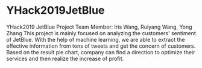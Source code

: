 # YHack2019JetBlue
YHack2019 JetBlue Project
Team Member: Iris Wang, Ruiyang Wang, Yong Zhang
This project is mainly focused on analyzing the customers' sentiment of JetBlue. With the help of machine learning, we are able to extract the effective information from tons of tweets and get the concern of customers. Based on the result pie chart, company can find a direction to optimize their services and then realize the increase of profit.
